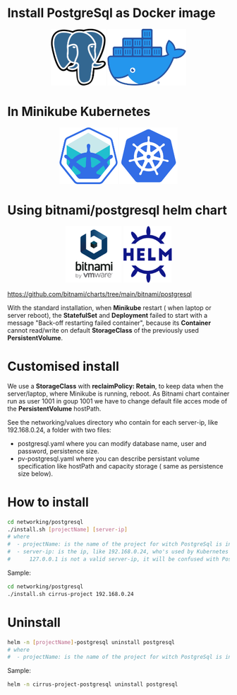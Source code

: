 # Install PostgreSql as Docker image

<p align="center">
<img
    alt="PostgreSql-Logo"
    src="./assets/postgresql.svg"
    height="128"
/>
<img
    alt="docker-Logo"
    src="./assets/docker.png"
    height="128"
/>
</p>


# In Minikube Kubernetes

<p align="center">
<img
    alt="minikube-Logo"
    src="./assets/minikube.png"
    height="128"
/>
<img
    alt="kubernetes-Logo"
    src="./assets/kubernetes.png"
    height="128"
/>
</p>

# Using bitnami/postgresql helm chart

<p align="center">
<img
    alt="minikube-Logo"
    src="./assets/bitnami.png"
    height="128"
/>
<img
    alt="helm-Logo"
    src="./assets/helm.svg"
    height="128"
/>
</p>

https://github.com/bitnami/charts/tree/main/bitnami/postgresql

With the standard installation, when **Minikube** restart ( when laptop or server reboot), the **StatefulSet** and **Deployment** failed to start with a message "Back-off restarting failed container", because its **Container** cannot read/write on default **StorageClass** of the previously used **PersistentVolume**.

# Customised install

We use a **StorageClass** with **reclaimPolicy: Retain**, to keep data when the server/laptop, where Minikube is running, reboot.
As Bitnami chart container run as user 1001 in goup 1001 we have to change default file acces mode of the **PersistentVolume** hostPath.

See the networking/values directory who contain for each server-ip, like 192.168.0.24, a folder with two files:
- postgresql.yaml where you can modify database name, user and password, persistence size.
- pv-postgresql.yaml where you can describe persistant volume specification like hostPath and capacity storage ( same as persistence size below).

# How to install

```bash
cd networking/postgresql
./install.sh [projectName] [server-ip]
# where 
#  - projectName: is the name of the project for witch PostgreSql is installed
#  - server-ip: is the ip, like 192.168.0.24, who's used by Kubernetes PostgreSql Service to share the database with external uses.
#      127.0.0.1 is not a valid server-ip, it will be confused with PostgreSql Docker loopback localhost ip adress.
```

Sample:
```bash
cd networking/postgresql
./install.sh cirrus-project 192.168.0.24
```

# Uninstall
```bash
helm -n [projectName]-postgresql uninstall postgresql
# where 
#  - projectName: is the name of the project for witch PostgreSql is installed
```

Sample:
```bash
helm -n cirrus-project-postgresql uninstall postgresql

```
